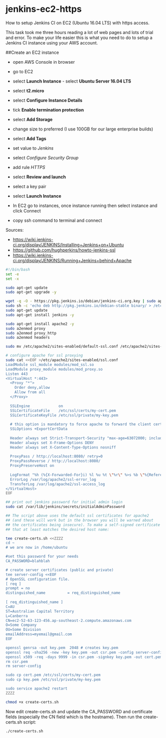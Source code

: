# jenkins-ec2-https
How to setup Jenkins CI on EC2 (Ubuntu 16.04 LTS) with https access.

This task took me three hours reading a lot of web pages and lots of trial and error. To make your life easier this is what you need to do to setup a Jenkins CI instance using your AWS account.

##Create an EC2 instance
* open AWS Console in browser
* go to EC2
* select **Launch Instance** - select **Ubuntu Server 16.04 LTS**
* select **t2.micro**
* select **Configure Instance Details**
* tick **Enable termination protection**
* select **Add Storage**
* change size to preferred (I use 100GB for our large enterprise builds)
* select **Add Tags**
* set value to *Jenkins*
* select *Configure Security Group*
* add rule *HTTPS*
* select **Review and launch**
* select a key pair
* select **Launch Instance**

* In EC2 go to instances, once instance running then select instance and click Connect
* copy ssh command to terminal and connect

Sources:
* https://wiki.jenkins-ci.org/display/JENKINS/Installing+Jenkins+on+Ubuntu
* https://github.com/hughperkins/howto-jenkins-ssl
* https://wiki.jenkins-ci.org/display/JENKINS/Running+Jenkins+behind+Apache

```bash
#!/bin/bash
set -e 
set -x

sudo apt-get update
sudo apt-get upgrade -y

wget -q -O - https://pkg.jenkins.io/debian/jenkins-ci.org.key | sudo apt-key add -
sudo sh -c 'echo deb http://pkg.jenkins.io/debian-stable binary/ > /etc/apt/sources.list.d/jenkins.list'
sudo apt-get update
sudo apt-get install jenkins -y

sudo apt-get install apache2 -y
sudo a2enmod proxy
sudo a2enmod proxy_http
sudo a2enmod headers

sudo mv /etc/apache2/sites-enabled/default-ssl.conf /etc/apache2/sites-enabled/default-ssl.conf.bak

# configure apache for ssl proxying
sudo cat <<EOF >/etc/apache2/sites-enabled/ssl.conf
LoadModule ssl_module modules/mod_ssl.so
LoadModule proxy_module modules/mod_proxy.so
Listen 443
<VirtualHost *:443>
  <Proxy "*">
    Order deny,allow
    Allow from all
  </Proxy>
  
  SSLEngine             on
  SSLCertificateFile	/etc/ssl/certs/my-cert.pem
  SSLCertificateKeyFile /etc/ssl/private/my-key.pem
  
  # this option is mandatory to force apache to forward the client cert data to tomcat
  SSLOptions +ExportCertData
  
  Header always set Strict-Transport-Security "max-age=63072000; includeSubdomains; preload"
  Header always set X-Frame-Options DENY
  Header always set X-Content-Type-Options nosniff
  
  ProxyPass / http://localhost:8080/ retry=0
  ProxyPassReverse / http://localhost:8080/
  ProxyPreserveHost on
  
  LogFormat "%h (%{X-Forwarded-For}i) %l %u %t \"%r\" %>s %b \"%{Referer}i\" \"%{User-Agent}i\""
  ErrorLog /var/log/apache2/ssl-error_log
  TransferLog /var/log/apache2/ssl-access_log
</VirtualHost>
EOF

## print out jenkins password for initial admin login
sudo cat /var/lib/jenkins/secrets/initialAdminPassword

## The script above uses the default ssl certificates for apache2
## (and these will work but in the browser you will be warned about
## the certificates being insecure). To make a self-signed certificate
## that at least matches the desired host name:

tee create-certs.sh <<ZZZZ
cd ~
# we are now in /home/ubuntu

#set this password for your needs
CA_PASSWORD=blahblah

# create server certificates (public and private)
tee server-config <<EOF
# OpenSSL configuration file.
[ req ]
prompt = no
distinguished_name			= req_distinguished_name
 
[ req_distinguished_name ]
C=AU
ST=Australian Capital Territory
L=Canberra
CN=ec2-52-63-123-456.ap-southeast-2.compute.amazonaws.com
O=Some Company
OU=Some Division
emailAddress=myemail@gmail.com
EOF

openssl genrsa -out key.pem  2048 # creates key.pem
openssl req -sha256 -new -key key.pem -out csr.pem -config server-config
openssl x509 -req -days 9999 -in csr.pem -signkey key.pem -out cert.pem -passin "pass:$CA_PASSWORD"
rm csr.pem
rm server-config

sudo cp cert.pem /etc/ssl/certs/my-cert.pem
sudo cp key.pem /etc/ssl/private/my-key.pem

sudo service apache2 restart
ZZZZ

chmod +x create-certs.sh
```
Now edit create-certs.sh and update the CA_PASSWORD and certificate fields (especially the CN field which is the hostname). Then run the create-certs.sh script:
```bash
./create-certs.sh
```
